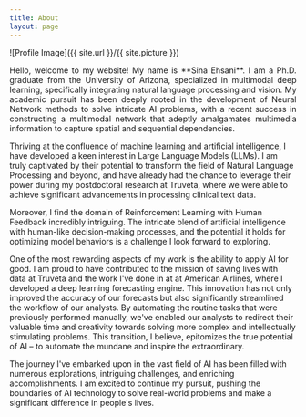 ```yaml
---
title: About
layout: page
---
```

![Profile Image]({{ site.url }}/{{ site.picture }})

<!-- <p style='text-align: justify;'>
	I am currently pursuing my Ph.D. at the University of Arizona, with a focus on multimodal deep learning, particularly the combination of natural language processing and vision. My passion is in developing Neural Network methods to solve complex AI problems, and I am currently working on a multimodal network that integrates multimedia information to capture spatial and sequential dependencies. My research interests lie at the intersection of machine learning and artificial intelligence, and I am excited to continue exploring new ways to apply these technologies to real-world problems.
</p> -->


<p style='text-align: justify;'>
Hello, welcome to my website! My name is **Sina Ehsani**. I am a Ph.D. graduate from the University of Arizona, specialized in multimodal deep learning, specifically integrating natural language processing and vision. My academic pursuit has been deeply rooted in the development of Neural Network methods to solve intricate AI problems, with a recent success in constructing a multimodal network that adeptly amalgamates multimedia information to capture spatial and sequential dependencies.

Thriving at the confluence of machine learning and artificial intelligence, I have developed a keen interest in Large Language Models (LLMs). I am truly captivated by their potential to transform the field of Natural Language Processing and beyond, and have already had the chance to leverage their power during my postdoctoral research at Truveta, where we were able to achieve significant advancements in processing clinical text data.

Moreover, I find the domain of Reinforcement Learning with Human Feedback incredibly intriguing. The intricate blend of artificial intelligence with human-like decision-making processes, and the potential it holds for optimizing model behaviors is a challenge I look forward to exploring.

One of the most rewarding aspects of my work is the ability to apply AI for good. I am proud to have contributed to the mission of saving lives with data at Truveta and the work I've done in at at American Airlines, where I developed a deep learning forecasting engine. This innovation has not only improved the accuracy of our forecasts but also significantly streamlined the workflow of our analysts. By automating the routine tasks that were previously performed manually, we've enabled our analysts to redirect their valuable time and creativity towards solving more complex and intellectually stimulating problems. This transition, I believe, epitomizes the true potential of AI – to automate the mundane and inspire the extraordinary.

The journey I've embarked upon in the vast field of AI has been filled with numerous explorations, intriguing challenges, and enriching accomplishments. I am excited to continue my pursuit, pushing the boundaries of AI technology to solve real-world problems and make a significant difference in people's lives.
</p>


